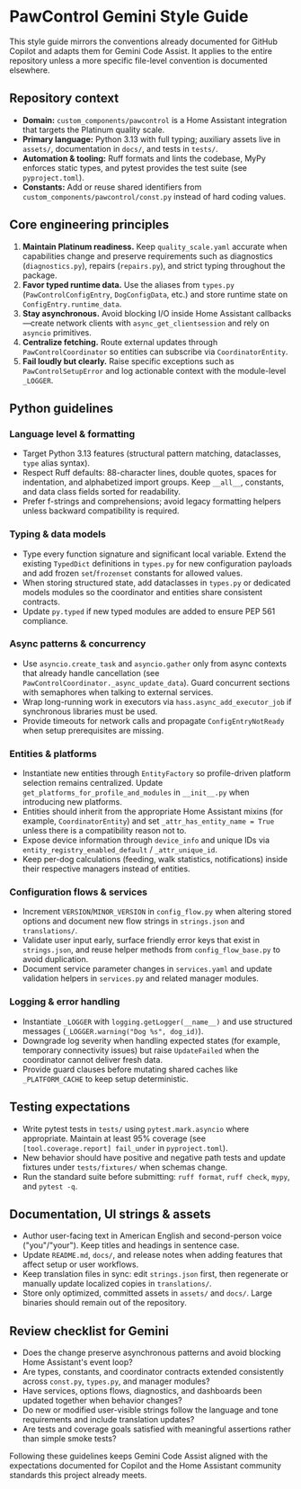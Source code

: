 # PawControl Gemini Style Guide

This style guide mirrors the conventions already documented for GitHub Copilot and adapts them for Gemini Code Assist. It
applies to the entire repository unless a more specific file-level convention is documented elsewhere.

## Repository context
- **Domain:** `custom_components/pawcontrol` is a Home Assistant integration that targets the Platinum quality scale.
- **Primary language:** Python 3.13 with full typing; auxiliary assets live in `assets/`, documentation in `docs/`, and tests in
  `tests/`.
- **Automation & tooling:** Ruff formats and lints the codebase, MyPy enforces static types, and pytest provides the test suite
  (see `pyproject.toml`).
- **Constants:** Add or reuse shared identifiers from `custom_components/pawcontrol/const.py` instead of hard coding values.

## Core engineering principles
1. **Maintain Platinum readiness.** Keep `quality_scale.yaml` accurate when capabilities change and preserve requirements such as
   diagnostics (`diagnostics.py`), repairs (`repairs.py`), and strict typing throughout the package.
2. **Favor typed runtime data.** Use the aliases from `types.py` (`PawControlConfigEntry`, `DogConfigData`, etc.) and store
   runtime state on `ConfigEntry.runtime_data`.
3. **Stay asynchronous.** Avoid blocking I/O inside Home Assistant callbacks—create network clients with
   `async_get_clientsession` and rely on `asyncio` primitives.
4. **Centralize fetching.** Route external updates through `PawControlCoordinator` so entities can subscribe via
   `CoordinatorEntity`.
5. **Fail loudly but clearly.** Raise specific exceptions such as `PawControlSetupError` and log actionable context with the
   module-level `_LOGGER`.

## Python guidelines
### Language level & formatting
- Target Python 3.13 features (structural pattern matching, dataclasses, `type` alias syntax).
- Respect Ruff defaults: 88-character lines, double quotes, spaces for indentation, and alphabetized import groups. Keep
  `__all__`, constants, and data class fields sorted for readability.
- Prefer f-strings and comprehensions; avoid legacy formatting helpers unless backward compatibility is required.

### Typing & data models
- Type every function signature and significant local variable. Extend the existing `TypedDict` definitions in `types.py` for new
  configuration payloads and add frozen `set`/`frozenset` constants for allowed values.
- When storing structured state, add dataclasses in `types.py` or dedicated models modules so the coordinator and entities share
  consistent contracts.
- Update `py.typed` if new typed modules are added to ensure PEP 561 compliance.

### Async patterns & concurrency
- Use `asyncio.create_task` and `asyncio.gather` only from async contexts that already handle cancellation (see
  `PawControlCoordinator._async_update_data`). Guard concurrent sections with semaphores when talking to external services.
- Wrap long-running work in executors via `hass.async_add_executor_job` if synchronous libraries must be used.
- Provide timeouts for network calls and propagate `ConfigEntryNotReady` when setup prerequisites are missing.

### Entities & platforms
- Instantiate new entities through `EntityFactory` so profile-driven platform selection remains centralized. Update
  `get_platforms_for_profile_and_modules` in `__init__.py` when introducing new platforms.
- Entities should inherit from the appropriate Home Assistant mixins (for example, `CoordinatorEntity`) and set
  `_attr_has_entity_name = True` unless there is a compatibility reason not to.
- Expose device information through `device_info` and unique IDs via `entity_registry_enabled_default` / `_attr_unique_id`.
- Keep per-dog calculations (feeding, walk statistics, notifications) inside their respective managers instead of entities.

### Configuration flows & services
- Increment `VERSION`/`MINOR_VERSION` in `config_flow.py` when altering stored options and document new flow strings in
  `strings.json` and `translations/`.
- Validate user input early, surface friendly error keys that exist in `strings.json`, and reuse helper methods from
  `config_flow_base.py` to avoid duplication.
- Document service parameter changes in `services.yaml` and update validation helpers in `services.py` and related manager
  modules.

### Logging & error handling
- Instantiate `_LOGGER` with `logging.getLogger(__name__)` and use structured messages (`_LOGGER.warning("Dog %s", dog_id)`).
- Downgrade log severity when handling expected states (for example, temporary connectivity issues) but raise `UpdateFailed`
  when the coordinator cannot deliver fresh data.
- Provide guard clauses before mutating shared caches like `_PLATFORM_CACHE` to keep setup deterministic.

## Testing expectations
- Write pytest tests in `tests/` using `pytest.mark.asyncio` where appropriate. Maintain at least 95% coverage (see
  `[tool.coverage.report] fail_under` in `pyproject.toml`).
- New behavior should have positive and negative path tests and update fixtures under `tests/fixtures/` when schemas change.
- Run the standard suite before submitting: `ruff format`, `ruff check`, `mypy`, and `pytest -q`.

## Documentation, UI strings & assets
- Author user-facing text in American English and second-person voice ("you"/"your"). Keep titles and headings in sentence case.
- Update `README.md`, `docs/`, and release notes when adding features that affect setup or user workflows.
- Keep translation files in sync: edit `strings.json` first, then regenerate or manually update localized copies in
  `translations/`.
- Store only optimized, committed assets in `assets/` and `docs/`. Large binaries should remain out of the repository.

## Review checklist for Gemini
- Does the change preserve asynchronous patterns and avoid blocking Home Assistant's event loop?
- Are types, constants, and coordinator contracts extended consistently across `const.py`, `types.py`, and manager modules?
- Have services, options flows, diagnostics, and dashboards been updated together when behavior changes?
- Do new or modified user-visible strings follow the language and tone requirements and include translation updates?
- Are tests and coverage goals satisfied with meaningful assertions rather than simple smoke tests?

Following these guidelines keeps Gemini Code Assist aligned with the expectations documented for Copilot and the Home Assistant
community standards this project already meets.
